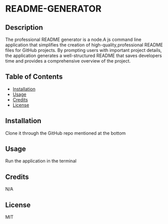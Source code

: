 # README-GENERATOR

## Description

The professional README generator is a node.A js command line application that simplifies the creation of high-quality,professional README files for GitHub projects. 
By prompting users with important project details, the application generates a well-structured README that saves developers time and provides a comprehensive overview of the project.

## Table of Contents

- [Installation](#installation)
- [Usage](#usage)
- [Credits](#credits)
- [License](#license)

## Installation

Clone it through the GitHub repo mentioned at the bottom

## Usage

Run the application in the terminal

## Credits

N/A

## License

MIT
